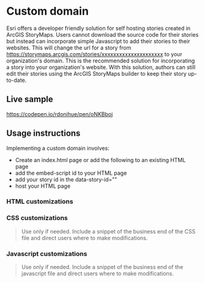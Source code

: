 # Custom domain
Esri offers a developer friendly solution for self hosting stories created in ArcGIS StoryMaps. Users cannot download the source code for their stories but instead can incorporate simple Javascript to add their stories to their websites. This will change the url for a story from https://storymaps.arcgis.com/stories/xxxxxxxxxxxxxxxxxxxxx to your organization's domain. This is the recommended solution for incorporating a story into your organization's website. With this solution, authors can still edit their stories using the ArcGIS StoryMaps builder to keep their story up-to-date.

## Live sample
https://codepen.io/rdonihue/pen/oNKBboj

## Usage instructions
Implementing a custom domain involves:
- Create an index.html page or add the following to an existing HTML page
- add the embed-script id to your HTML page
- add your story id in the data-story-id=""
- host your HTML page


### HTML customizations

<div class="storymaps-root"></div>
<script>
  id="embed-script"
  src="https://storymapsqa.arcgis.com/embed/view"
  data-story-id="1ba69ca9c31b4183b1ee486c36364198"
  data-root-node=".storymaps-root"
</script>

### CSS customizations
> Use only if needed. Include a snippet of the business end of the CSS file and direct users where to make modifications.



### Javascript customizations
> Use only if needed. Include a snippet of the business end of the javascript file and direct users where to make modifications.
